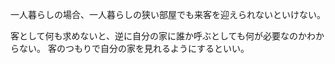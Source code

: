 一人暮らしの場合、一人暮らしの狭い部屋でも来客を迎えられないといけない。

客として何も求めないと、逆に自分の家に誰か呼ぶとしても何が必要なのかわからない。
客のつもりで自分の家を見れるようにするといい。
